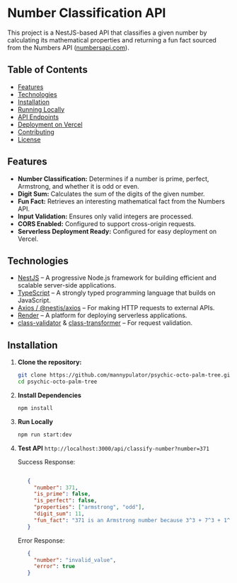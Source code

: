 # Number Classification API

This project is a NestJS-based API that classifies a given number by calculating its mathematical properties and returning a fun fact sourced from the Numbers API ([numbersapi.com](http://numbersapi.com)).

## Table of Contents

- [Features](#features)
- [Technologies](#technologies)
- [Installation](#installation)
- [Running Locally](#running-locally)
- [API Endpoints](#api-endpoints)
- [Deployment on Vercel](#deployment-on-vercel)
- [Contributing](#contributing)
- [License](#license)

## Features

- **Number Classification:** Determines if a number is prime, perfect, Armstrong, and whether it is odd or even.
- **Digit Sum:** Calculates the sum of the digits of the given number.
- **Fun Fact:** Retrieves an interesting mathematical fact from the Numbers API.
- **Input Validation:** Ensures only valid integers are processed.
- **CORS Enabled:** Configured to support cross-origin requests.
- **Serverless Deployment Ready:** Configured for easy deployment on Vercel.

## Technologies

- [NestJS](https://nestjs.com/) – A progressive Node.js framework for building efficient and scalable server-side applications.
- [TypeScript](https://www.typescriptlang.org/) – A strongly typed programming language that builds on JavaScript.
- [Axios / @nestjs/axios](https://docs.nestjs.com/techniques/http-module) – For making HTTP requests to external APIs.
- [Render](https://render.com/) – A platform for deploying serverless applications.
- [class-validator](https://github.com/typestack/class-validator) & [class-transformer](https://github.com/typestack/class-transformer) – For request validation.

## Installation

1. **Clone the repository:**

   ```bash
   git clone https://github.com/mannypulator/psychic-octo-palm-tree.git
   cd psychic-octo-palm-tree
   ```
2. **Install Dependencies**
   ```bash
   npm install
   ```
3. **Run Locally**
   ```bash
   npm run start:dev
   ```
4. **Test API**
   `http://localhost:3000/api/classify-number?number=371`

   Success Response:
   ```json

      {
        "number": 371,
        "is_prime": false,
        "is_perfect": false,
        "properties": ["armstrong", "odd"],
        "digit_sum": 11,
        "fun_fact": "371 is an Armstrong number because 3^3 + 7^3 + 1^3 = 371"
      }

   ```

   Error Response:
   ```json
      {
        "number": "invalid_value",
        "error": true
      }

   ```
